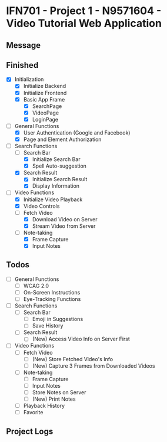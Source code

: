 # IFN701 - Project 1 - N9571604 - Video Tutorial Web Application

## Message

## Finished
- [x] Initialization
    - [x] Initialize Backend
    - [x] Initialize Frontend
    - [x] Basic App Frame
        - [x] SearchPage
        - [x] VideoPage
        - [x] LoginPage
- [ ] General Functions
    - [x] User Authentication (Google and Facebook)
    - [x] Page and Element Authorization
- [ ] Search Functions
    - [ ] Search Bar
        - [x] Initialize Search Bar
        - [x] Spell Auto-suggestion
    - [x] Search Result
        - [x] Initialize Search Result
        - [x] Display Information
- [ ] Video Functions
    - [x] Initialize Video Playback
    - [x] Video Controls
    - [ ] Fetch Video
        - [x] Download Video on Server
        - [x] Stream Video from Server
    - [ ] Note-taking
        - [x] Frame Capture
        - [x] Input Notes

## Todos
- [ ] General Functions
    - [ ] WCAG 2.0
    - [ ] On-Screen Instructions
    - [ ] Eye-Tracking Functions
- [ ] Search Functions
    - [ ] Search Bar
        - [ ] Emoji in Suggestions
        - [ ] Save History
    - [ ] Search Result
        - [ ] (New) Access Video Info on Server First
- [ ] Video Functions
    - [ ] Fetch Video
        - [ ] (New) Store Fetched Video's Info
        - [ ] (New) Capture 3 Frames from Downloaded Videos
    - [ ] Note-taking
        - [ ] Frame Capture
        - [ ] Input Notes
        - [ ] Store Notes on Server
        - [ ] (New) Print Notes
    - [ ] Playback History
    - [ ] Favorite

## Project Logs